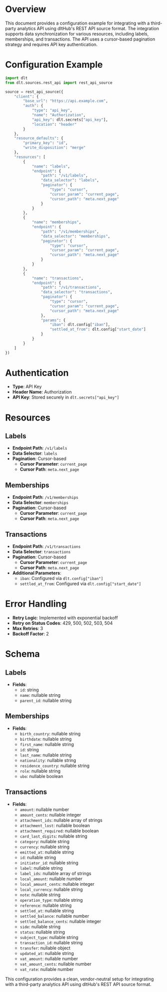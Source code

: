 # Overview

This document provides a configuration example for integrating with a third-party analytics API using dltHub's REST API source format. The integration supports data synchronization for various resources, including labels, memberships, and transactions. The API uses a cursor-based pagination strategy and requires API key authentication.

# Configuration Example

```python
import dlt
from dlt.sources.rest_api import rest_api_source

source = rest_api_source({
    "client": {
        "base_url": "https://api.example.com",
        "auth": {
            "type": "api_key",
            "name": "Authorization",
            "api_key": dlt.secrets["api_key"],
            "location": "header"
        }
    },
    "resource_defaults": {
        "primary_key": "id",
        "write_disposition": "merge"
    },
    "resources": [
        {
            "name": "labels",
            "endpoint": {
                "path": "/v1/labels",
                "data_selector": "labels",
                "paginator": {
                    "type": "cursor",
                    "cursor_param": "current_page",
                    "cursor_path": "meta.next_page"
                }
            }
        },
        {
            "name": "memberships",
            "endpoint": {
                "path": "/v1/memberships",
                "data_selector": "memberships",
                "paginator": {
                    "type": "cursor",
                    "cursor_param": "current_page",
                    "cursor_path": "meta.next_page"
                }
            }
        },
        {
            "name": "transactions",
            "endpoint": {
                "path": "/v1/transactions",
                "data_selector": "transactions",
                "paginator": {
                    "type": "cursor",
                    "cursor_param": "current_page",
                    "cursor_path": "meta.next_page"
                },
                "params": {
                    "iban": dlt.config["iban"],
                    "settled_at_from": dlt.config["start_date"]
                }
            }
        }
    ]
})
```

# Authentication

- **Type**: API Key
- **Header Name**: Authorization
- **API Key**: Stored securely in `dlt.secrets["api_key"]`

# Resources

## Labels
- **Endpoint Path**: `/v1/labels`
- **Data Selector**: `labels`
- **Pagination**: Cursor-based
  - **Cursor Parameter**: `current_page`
  - **Cursor Path**: `meta.next_page`

## Memberships
- **Endpoint Path**: `/v1/memberships`
- **Data Selector**: `memberships`
- **Pagination**: Cursor-based
  - **Cursor Parameter**: `current_page`
  - **Cursor Path**: `meta.next_page`

## Transactions
- **Endpoint Path**: `/v1/transactions`
- **Data Selector**: `transactions`
- **Pagination**: Cursor-based
  - **Cursor Parameter**: `current_page`
  - **Cursor Path**: `meta.next_page`
- **Additional Parameters**:
  - `iban`: Configured via `dlt.config["iban"]`
  - `settled_at_from`: Configured via `dlt.config["start_date"]`

# Error Handling

- **Retry Logic**: Implemented with exponential backoff
- **Retry on Status Codes**: 429, 500, 502, 503, 504
- **Max Retries**: 3
- **Backoff Factor**: 2

# Schema

## Labels
- **Fields**:
  - `id`: string
  - `name`: nullable string
  - `parent_id`: nullable string

## Memberships
- **Fields**:
  - `birth_country`: nullable string
  - `birthdate`: nullable string
  - `first_name`: nullable string
  - `id`: string
  - `last_name`: nullable string
  - `nationality`: nullable string
  - `residence_country`: nullable string
  - `role`: nullable string
  - `ubo`: nullable boolean

## Transactions
- **Fields**:
  - `amount`: nullable number
  - `amount_cents`: nullable integer
  - `attachment_ids`: nullable array of strings
  - `attachment_lost`: nullable boolean
  - `attachment_required`: nullable boolean
  - `card_last_digits`: nullable string
  - `category`: nullable string
  - `currency`: nullable string
  - `emitted_at`: nullable string
  - `id`: nullable string
  - `initiator_id`: nullable string
  - `label`: nullable string
  - `label_ids`: nullable array of strings
  - `local_amount`: nullable number
  - `local_amount_cents`: nullable integer
  - `local_currency`: nullable string
  - `note`: nullable string
  - `operation_type`: nullable string
  - `reference`: nullable string
  - `settled_at`: nullable string
  - `settled_balance`: nullable number
  - `settled_balance_cents`: nullable integer
  - `side`: nullable string
  - `status`: nullable string
  - `subject_type`: nullable string
  - `transaction_id`: nullable string
  - `transfer`: nullable object
  - `updated_at`: nullable string
  - `vat_amount`: nullable number
  - `vat_amount_cents`: nullable number
  - `vat_rate`: nullable number

This configuration provides a clean, vendor-neutral setup for integrating with a third-party analytics API using dltHub's REST API source format.